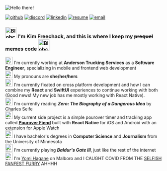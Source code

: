 ![Hello there!](https://media4.giphy.com/media/xTiIzJSKB4l7xTouE8/giphy.gif)

[![github](https://img.shields.io/badge/GitHub-181717?style=flat&logo=GitHub&logoColor=white)](https://github.com/kimthompson) [![discord](https://img.shields.io/badge/Discord-5865f2?style=flat&logo=Discord&logoColor=white)](https://discordapp.com/users/KimicalBurn#6969) [![linkedin](https://img.shields.io/badge/LinkedIn-0A66C2?style=flat&logo=LinkedIn&logoColor=white)](https://linkedin.com/in/kimberlyannthompson) [![resume](https://img.shields.io/badge/Resume-8a1750?style=flat&logo=ReadMe&logoColor=white)](https://kimthompson.me/assets/resume.pdf) [![email](https://img.shields.io/badge/Email-8b89cc?style=flat&logo=ProtonMail&logoColor=white)](mailto:kim.thompson.dev@proton.me)

### <img src="https://camo.githubusercontent.com/35a8275dddde1ef76d4237e01f43e5745ccf4e8a53ee880b6b2b2db93ce8f44f/68747470733a2f2f626c6f622e6361742f656d6f6a692f637573746f6d2f626c6f62636174732f61626c6f626361746e656f6e2e706e67" alt="Blobcat Neon" width="36" height="36"> I'm Kim Freechack, and this is where I keep my ~~prequel memes~~ code <img src="https://camo.githubusercontent.com/35a8275dddde1ef76d4237e01f43e5745ccf4e8a53ee880b6b2b2db93ce8f44f/68747470733a2f2f626c6f622e6361742f656d6f6a692f637573746f6d2f626c6f62636174732f61626c6f626361746e656f6e2e706e67" alt="Blobcat Neon" width="36" height="36">

<img src="https://blob.cat/emoji/custom/blobcats/ablobcatbongokeyboard.gif" alt="Blobcat Code" width="24" height="24">  I'm currently working at **Anderson Trucking Services** as a **Software Engineer**, specializing in mobile and frontend web development<br/>
<img src="https://blob.cat/emoji/custom/blobcats/blobcatheartbisexual.png" alt="Blobcat Bisexual" width="24" height="24">  My pronouns are **she/her/hers**<br/>
<img alt="Blobcat Phone" src="https://blob.cat/emoji/custom/blobcats/blobcatphonepurple.png" width="24" height="24">  I'm currently fixated on cross platform development and how I can combine my **React** and **SwiftUI** experiences to continue working with both (Good news! My new job has me mostly working with React Native).<br/>
<img alt="Blobcat Picturebook" src="https://blob.cat/emoji/custom/blobcats/blobcatpicturebook.png" width="24" height="24">  I'm currently reading ***Zero: The Biography of a Dangerous Idea*** by Charles Seife<br/>
<img alt="Blobcat Coffee" src="https://blob.cat/emoji/custom/blobcats/ablobcatuwucoffee.gif" width="24" height="24">  My current side project is a simple pourover timer and tracking app called **[Pourover Fiend](https://github.com/kimthompson/pourover-fiend)** built with **React Native** for iOS and Android with an extension for Apple Watch<br/>
<img alt="Blobcat Smartypants" src="https://blob.cat/emoji/custom/blobcats/blobcatnerd.png" width="24" height="24">  I have bachelor's degrees in **Computer Science** and **Journalism** from the University of Minnesota<br/>
<img alt="Blobcat Gamer" src="https://blob.cat/emoji/custom/blobcats/blobcatgamer2.png" width="24" height="24">  I'm currently playing ***Baldur's Gate III***, just like the rest of the internet<br/>
<img alt="Blobcat Trash" src="https://blob.cat/emoji/custom/blobcats/ablobcatgooglytrash.png" width="24" height="24">  I'm [Yomi Hagane](https://na.finalfantasyxiv.com/lodestone/character/11739910/) on Malboro and I CAUGHT COVID FROM THE [SELFISH FANFEST FURRY](https://www.reddit.com/r/ffxiv/comments/15k3pgv/please_enjoy_some_schadenfreude_of_my_fanfest/) AHHHH<br/>

<!--
**kimthompson/kimthompson** is a ✨ _special_ ✨ repository because its `README.md` (this file) appears on your GitHub profile.

Here are some ideas to get you started:

- 🔭 I’m currently working on ...
- 🌱 I’m currently learning ...
- 👯 I’m looking to collaborate on ...
- 🤔 I’m looking for help with ...
- 💬 Ask me about ...
- 📫 How to reach me: ...
- 😄 Pronouns: ...
- ⚡ Fun fact: ...
-->
